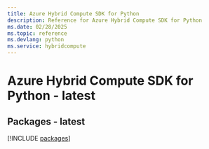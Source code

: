 ```yaml
---
title: Azure Hybrid Compute SDK for Python
description: Reference for Azure Hybrid Compute SDK for Python
ms.date: 02/28/2025
ms.topic: reference
ms.devlang: python
ms.service: hybridcompute
---
```

# Azure Hybrid Compute SDK for Python - latest
## Packages - latest
[!INCLUDE [packages](hybrid-compute-index.md)]